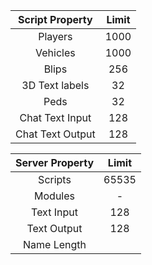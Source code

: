 | Script Property | Limit |
|:--:|:-----------:|
| Players | 1000 |
| Vehicles | 1000 |
| Blips | 256 |
| 3D Text labels | 32 |
| Peds | 32 |
| Chat Text Input | 128 |
| Chat Text Output | 128 |

| Server Property | Limit |
|:--:|:-----------:|
| Scripts | 65535 |
| Modules | - |
| Text Input | 128 |
| Text Output | 128 |
| Name Length |  |

